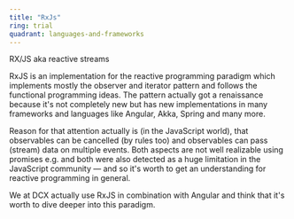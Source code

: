 ```yaml
---
title: "RxJs"
ring: trial
quadrant: languages-and-frameworks
---
```


RX/JS aka reactive streams

RxJS is an implementation for the reactive programming paradigm which implements mostly the observer and iterator pattern and follows the functional programming ideas.
The pattern actually got a renaissance because it's not completely new but has new implementations in many frameworks and languages like Angular, Akka, Spring and many more.

Reason for that attention actually is (in the JavaScript world), that observables can be cancelled (by rules too) and observables can pass (stream) data on multiple events.
Both aspects are not well realizable using promises e.g. and both were also detected as a huge limitation in the JavaScript community — and so it's worth to get an understanding for reactive programming in general.

We at DCX actually use RxJS in combination with Angular and think that it's worth to dive deeper into this paradigm.
